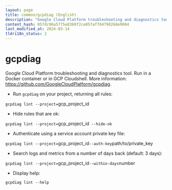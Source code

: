 ```yaml
---
layout: page
title: common/gcpdiag (English)
description: "Google Cloud Platform troubleshooting and diagnostics tool."
content_hash: 057dc96a5775e8360f2ce05faf784790268e9004
last_modified_at: 2024-03-14
tldri18n_status: 2
---
```

# gcpdiag

Google Cloud Platform troubleshooting and diagnostics tool.
Run in a Docker container or in GCP Cloudshell.
More information: <https://github.com/GoogleCloudPlatform/gcpdiag>.

- Run `gcpdiag` on your project, returning all rules:

`gcpdiag lint --project=`<span class="tldr-var badge badge-pill bg-dark-lm bg-white-dm text-white-lm text-dark-dm font-weight-bold">gcp_project_id</span>

- Hide rules that are ok:

`gcpdiag lint --project=`<span class="tldr-var badge badge-pill bg-dark-lm bg-white-dm text-white-lm text-dark-dm font-weight-bold">gcp_project_id</span>` --hide-ok`

- Authenticate using a service account private key file:

`gcpdiag lint --project=`<span class="tldr-var badge badge-pill bg-dark-lm bg-white-dm text-white-lm text-dark-dm font-weight-bold">gcp_project_id</span>` --auth-key `<span class="tldr-var badge badge-pill bg-dark-lm bg-white-dm text-white-lm text-dark-dm font-weight-bold">path/to/private_key</span>

- Search logs and metrics from a number of days back (default: 3 days):

`gcpdiag lint --project=`<span class="tldr-var badge badge-pill bg-dark-lm bg-white-dm text-white-lm text-dark-dm font-weight-bold">gcp_project_id</span>` --within-days `<span class="tldr-var badge badge-pill bg-dark-lm bg-white-dm text-white-lm text-dark-dm font-weight-bold">number</span>

- Display help:

`gcpdiag lint --help`
